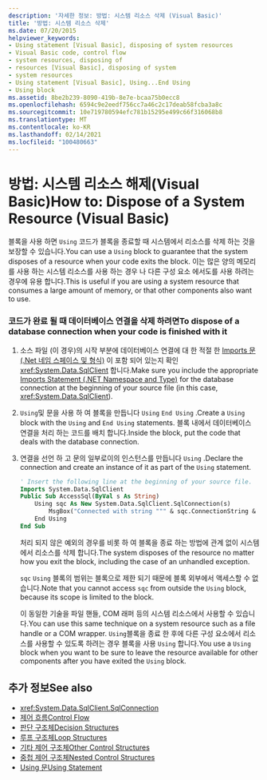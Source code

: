 ```yaml
---
description: '자세한 정보: 방법: 시스템 리소스 삭제 (Visual Basic)'
title: '방법: 시스템 리소스 삭제'
ms.date: 07/20/2015
helpviewer_keywords:
- Using statement [Visual Basic], disposing of system resources
- Visual Basic code, control flow
- system resources, disposing of
- resources [Visual Basic], disposing of system
- system resources
- Using statement [Visual Basic], Using...End Using
- Using block
ms.assetid: 8be2b239-8090-419b-8e7e-bcaa75b0ecc8
ms.openlocfilehash: 6594c9e2eedf756cc7a46c2c17deab58fcba3a8c
ms.sourcegitcommit: 10e719780594efc781b15295e499c66f316068b8
ms.translationtype: MT
ms.contentlocale: ko-KR
ms.lasthandoff: 02/14/2021
ms.locfileid: "100480663"
---
```

# <a name="how-to-dispose-of-a-system-resource-visual-basic"></a><span data-ttu-id="41381-103">방법: 시스템 리소스 해제(Visual Basic)</span><span class="sxs-lookup"><span data-stu-id="41381-103">How to: Dispose of a System Resource (Visual Basic)</span></span>

<span data-ttu-id="41381-104">블록을 사용 하면 `Using` 코드가 블록을 종료할 때 시스템에서 리소스를 삭제 하는 것을 보장할 수 있습니다.</span><span class="sxs-lookup"><span data-stu-id="41381-104">You can use a `Using` block to guarantee that the system disposes of a resource when your code exits the block.</span></span> <span data-ttu-id="41381-105">이는 많은 양의 메모리를 사용 하는 시스템 리소스를 사용 하는 경우 나 다른 구성 요소 에서도를 사용 하려는 경우에 유용 합니다.</span><span class="sxs-lookup"><span data-stu-id="41381-105">This is useful if you are using a system resource that consumes a large amount of memory, or that other components also want to use.</span></span>  
  
### <a name="to-dispose-of-a-database-connection-when-your-code-is-finished-with-it"></a><span data-ttu-id="41381-106">코드가 완료 될 때 데이터베이스 연결을 삭제 하려면</span><span class="sxs-lookup"><span data-stu-id="41381-106">To dispose of a database connection when your code is finished with it</span></span>  
  
1. <span data-ttu-id="41381-107">소스 파일 (이 경우)의 시작 부분에 데이터베이스 연결에 대 한 적절 한 [Imports 문 (.Net 네임 스페이스 및 형식)](../../../language-reference/statements/imports-statement-net-namespace-and-type.md) 이 포함 되어 있는지 확인 <xref:System.Data.SqlClient> 합니다.</span><span class="sxs-lookup"><span data-stu-id="41381-107">Make sure you include the appropriate [Imports Statement (.NET Namespace and Type)](../../../language-reference/statements/imports-statement-net-namespace-and-type.md) for the database connection at the beginning of your source file (in this case, <xref:System.Data.SqlClient>).</span></span>  
  
2. <span data-ttu-id="41381-108">`Using`및 문을 사용 하 여 블록을 만듭니다 `Using` `End Using` .</span><span class="sxs-lookup"><span data-stu-id="41381-108">Create a `Using` block with the `Using` and `End Using` statements.</span></span> <span data-ttu-id="41381-109">블록 내에서 데이터베이스 연결을 처리 하는 코드를 배치 합니다.</span><span class="sxs-lookup"><span data-stu-id="41381-109">Inside the block, put the code that deals with the database connection.</span></span>  
  
3. <span data-ttu-id="41381-110">연결을 선언 하 고 문의 일부로이의 인스턴스를 만듭니다 `Using` .</span><span class="sxs-lookup"><span data-stu-id="41381-110">Declare the connection and create an instance of it as part of the `Using` statement.</span></span>  
  
    ```vb  
    ' Insert the following line at the beginning of your source file.  
    Imports System.Data.SqlClient  
    Public Sub AccessSql(ByVal s As String)  
        Using sqc As New System.Data.SqlClient.SqlConnection(s)  
            MsgBox("Connected with string """ & sqc.ConnectionString & """")  
        End Using  
    End Sub  
    ```  
  
     <span data-ttu-id="41381-111">처리 되지 않은 예외의 경우를 비롯 하 여 블록을 종료 하는 방법에 관계 없이 시스템에서 리소스를 삭제 합니다.</span><span class="sxs-lookup"><span data-stu-id="41381-111">The system disposes of the resource no matter how you exit the block, including the case of an unhandled exception.</span></span>  
  
     <span data-ttu-id="41381-112">`sqc` `Using` 블록의 범위는 블록으로 제한 되기 때문에 블록 외부에서 액세스할 수 없습니다.</span><span class="sxs-lookup"><span data-stu-id="41381-112">Note that you cannot access `sqc` from outside the `Using` block, because its scope is limited to the block.</span></span>  
  
     <span data-ttu-id="41381-113">이 동일한 기술을 파일 핸들, COM 래퍼 등의 시스템 리소스에서 사용할 수 있습니다.</span><span class="sxs-lookup"><span data-stu-id="41381-113">You can use this same technique on a system resource such as a file handle or a COM wrapper.</span></span> <span data-ttu-id="41381-114">`Using`블록을 종료 한 후에 다른 구성 요소에서 리소스를 사용할 수 있도록 하려는 경우 블록을 사용 `Using` 합니다.</span><span class="sxs-lookup"><span data-stu-id="41381-114">You use a `Using` block when you want to be sure to leave the resource available for other components after you have exited the `Using` block.</span></span>  
  
## <a name="see-also"></a><span data-ttu-id="41381-115">추가 정보</span><span class="sxs-lookup"><span data-stu-id="41381-115">See also</span></span>

- <xref:System.Data.SqlClient.SqlConnection>
- [<span data-ttu-id="41381-116">제어 흐름</span><span class="sxs-lookup"><span data-stu-id="41381-116">Control Flow</span></span>](index.md)
- [<span data-ttu-id="41381-117">판단 구조체</span><span class="sxs-lookup"><span data-stu-id="41381-117">Decision Structures</span></span>](decision-structures.md)
- [<span data-ttu-id="41381-118">루프 구조체</span><span class="sxs-lookup"><span data-stu-id="41381-118">Loop Structures</span></span>](loop-structures.md)
- [<span data-ttu-id="41381-119">기타 제어 구조체</span><span class="sxs-lookup"><span data-stu-id="41381-119">Other Control Structures</span></span>](other-control-structures.md)
- [<span data-ttu-id="41381-120">중첩 제어 구조체</span><span class="sxs-lookup"><span data-stu-id="41381-120">Nested Control Structures</span></span>](nested-control-structures.md)
- [<span data-ttu-id="41381-121">Using 문</span><span class="sxs-lookup"><span data-stu-id="41381-121">Using Statement</span></span>](../../../language-reference/statements/using-statement.md)
